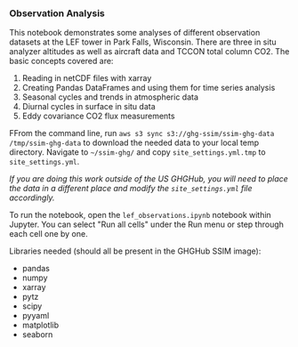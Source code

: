 ### Observation Analysis

This notebook demonstrates some analyses of different observation datasets at the LEF tower in Park Falls, Wisconsin. There are three in situ analyzer altitudes as well as aircraft data and TCCON total column CO2. The basic concepts covered are:
1. Reading in netCDF files with xarray
2. Creating Pandas DataFrames and using them for time series analysis
3. Seasonal cycles and trends in atmospheric data
4. Diurnal cycles in surface in situ data
5. Eddy covariance CO2 flux measurements

FFrom the command line, run `aws s3 sync s3://ghg-ssim/ssim-ghg-data /tmp/ssim-ghg-data` to download the needed data to your local temp directory. Navigate to `~/ssim-ghg/` and copy `site_settings.yml.tmp` to `site_settings.yml`. 

 *If you are doing this work outside of the US GHGHub, you will need to place the data in a different place and modify the `site_settings.yml` file accordingly.*

To run the notebook, open the `lef_observations.ipynb` notebook within Jupyter. You can select "Run all cells" under the Run menu or step through each cell one by one. 

Libraries needed (should all be present in the GHGHub SSIM image):
- pandas
- numpy
- xarray
- pytz
- scipy
- pyyaml
- matplotlib
- seaborn
